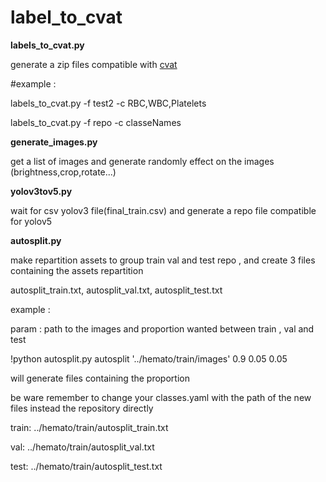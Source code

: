 # label_to_cvat

**labels_to_cvat.py**

generate a zip files compatible with [cvat](https://cvat.org/)

#example :

labels_to_cvat.py -f test2 -c RBC,WBC,Platelets 


labels_to_cvat.py -f repo -c classeNames

**generate_images.py**

get a list of images and generate randomly effect on the images (brightness,crop,rotate...)

**yolov3tov5.py**

wait for csv yolov3 file(final_train.csv) and generate a repo file compatible for yolov5

**autosplit.py**

make repartition assets to group train val and test repo , and create 3 files containing the assets repartition

autosplit_train.txt, autosplit_val.txt, autosplit_test.txt

example :

param : path to the images and proportion wanted between train , val and test

!python autosplit.py autosplit '../hemato/train/images' 0.9 0.05 0.05

will generate files containing the proportion

be ware remember to change your classes.yaml with the path of the new files instead the repository directly

train: ../hemato/train/autosplit_train.txt

val: ../hemato/train/autosplit_val.txt

test: ../hemato/train/autosplit_test.txt







 
 
